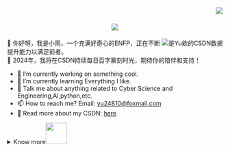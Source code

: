<!--
**lightrain-a/lightrain-a** is a ✨ _special_ ✨ repository because its `README.md` (this file) appears on your GitHub profile.

Here are some ideas to get you started:

- 🔭 I’m currently working on ...
- 🌱 I’m currently learning ...
- 👯 I’m looking to collaborate on ...
- 🤔 I’m looking for help with ...
- 💬 Ask me about ...
- 📫 How to reach me: ...
- 😄 Pronouns: ...
- ⚡ Fun fact: ...
![](https://stats.justsong.cn/api/csdn?id=WTYuong&theme=light&lang=zh-CN)
<img align="right" src="https://visitor-badge.laobi.icu/badge?page_id=salesp07.salesp07" />
-->

<img align="right" src="https://visitor-badge.laobi.icu/badge?page_id=lightrain-a.lightrain-a" />
<h1 align="center">
    <img src="https://readme-typing-svg.herokuapp.com/?font=Righteous&size=35&center=true&vCenter=true&width=500&height=70&duration=4000&lines=Hi+There!+👋+I'm+是+Yu+欸;" />
</h1>


<img src="https://stats.justsong.cn/api/csdn?id=WTYuong&theme=light" alt="是Yu欸的CSDN数据" style="zoom:100%;" align="right"/>

🌈 你好呀，我是小雨，一个充满好奇心的ENFP，正在不断提升能力以满足前者。 <br />
🌌 2024年，我将在CSDN持续每日百字篆刻时光，期待你的陪伴和支持！  <br />
- 🔭 I’m currently working on something cool.
- 🌱 I’m currently learning Everything I like.
- 💬 Talk me about anything related to Cyber Science and Engineering,AI,python,etc.
- 📫 How to reach me? Email: yu24810@foxmail.com
- 🌟 Read more about my CSDN: [here](https://blog.csdn.net/WTYuong)

<details>
 <summary>Know more<img src="https://media.giphy.com/media/mGcNjsfWAjY5AEZNw6/giphy.gif" width="50"></summary>
  <h2 align="left">📈 GitHub Activity Graph:</h2> 

<table border=0>
  <tr>
    <td><img src="https://github-readme-stats.vercel.app/api?username=lightrain-a&show_icons=true&count_private=true&theme=vue-light&hide_border=true" alt="lightrain-a's GitHub stats" style="zoom:100%;" align="left"/></td>
    <td><img src="https://github-readme-streak-stats.herokuapp.com/?user=lightrain-a"></img></td>
  </tr>
</table>

[![](https://github-readme-stats.vercel.app/api/top-langs/?username=lightrain-a&layout=compact)](https://github.com/anuraghazra/github-readme-stats)

